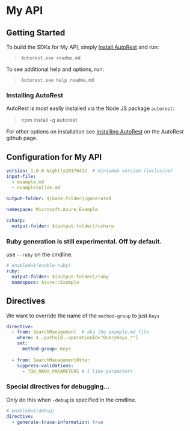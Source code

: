 
# My API 

## Getting Started 
To build the SDKs for My API, simply [Install AutoRest](#Installing-AutoRest) and run:

> `Autorest.exe readme.md`

To see additional help and options, run:

> `Autorest.exe help readme.md`

### Installing AutoRest
AutoRest is most easily installed via the Node JS package `autorest`:

> npm install -g autorest 

For other options on installation see [Installing AutoRest](https://aka.ms/installing-autorest.md) on the AutoRest github page.

## Configuration for My API

``` yaml
version: 1.0.0-Nightly20170412  # miniumum version (inclusive)
input-file: 
  - example.md
  - exampleInline.md 

output-folder: $(base-folder)/generated
  
namespace: Microsoft.Azure.Example

csharp:
  output-folder: $(output-folder)/csharp

```

### Ruby generation is still experimental. Off by default.

use `--ruby` on the cmdline. 


``` yaml $(ruby) 
# enabled=$(enable-ruby) 
ruby:
  output-folder: $(output-folder)/ruby
  namespace: Azure::Example
``` 

## Directives 

We want to override the name of the `method-group` to just `Keys`

``` yaml
directive:
  - from: SearchManagement  # aka the example.md file
    where: $..paths[@..operationId="QueryKeys_*"]
    set:
      method-group: Keys
      
  - from: SearchManagementOther
    suppress-validations: 
      - TOO_MANY_PARAMETERS # I like parameters
```

### Special directives for debugging...

Only do this when `-debug` is specified in the cmdline.

``` yaml
# enabled=$(debug)
directive:
  - generate-trace-information: true

```

